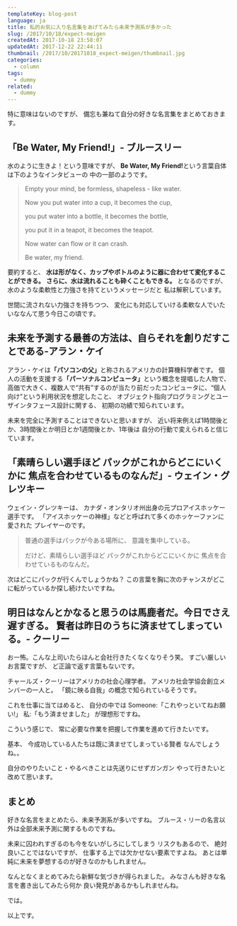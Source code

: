```yaml
---
templateKey: blog-post
language: ja
title: 私的お気に入り名言集をあげてみたら未来予測系が多かった
slug: /2017/10/18/expect-meigen
createdAt: 2017-10-18 23:58:07
updatedAt: 2017-12-22 22:44:11
thumbnail: /2017/10/20171018_expect-meigen/thumbnail.jpg
categories:
  - column
tags:
  - dummy
related:
  - dummy
---
```



特に意味はないのですが、
備忘も兼ねて自分の好きな名言集をまとめておきます。

<div class="adsense-double-rect"></div>

<h2 class="chapter">「Be Water, My Friend!」- ブルースリー</h2>

水のように生きよ！という意味ですが、
<strong>Be Water, My Friend!</strong>という言葉自体は下のようなインタビューの
中の一部のようです。

<blockquote>
Empty your mind, be formless, shapeless - like water.

Now you put water into a cup, it becomes the cup,

you put water into a bottle, it becomes the bottle,

you put it in a teapot, it becomes the teapot.

Now water can flow or it can crash.

Be water, my friend.
</blockquote>

要約すると、
<strong>水は形がなく、カップやボトルのように器に合わせて変化することができる。</strong>
<strong> さらに、水は流れることも砕くこともできる。</strong>
となるのですが、
水のような柔軟性と力強さを持てというメッセージだと
私は解釈しています。

世間に流されない力強さを持ちつつ、
変化にも対応していける柔軟な人でいたいななんて思う今日この頃です。

<h2 class="chapter">未来を予測する最善の方法は、自らそれを創りだすことである-アラン・ケイ</h2>

アラン・ケイは<strong>「パソコンの父」</strong>と称されるアメリカの計算機科学者です。
個人の活動を支援する<strong>「パーソナルコンピュータ」</strong>という概念を提唱した人物で、
高価で大きく、複数人で“共有”するのが当たり前だったコンピュータに、“個人向け”という利用状況を想定したこと、
オブジェクト指向プログラミングとユーザインタフェース設計に関する、
初期の功績で知られています。

未来を完全に予測することはできないと思いますが、
近い将来例えば1時間後とか、3時間後とか明日とか1週間後とか、1年後は
自分の行動で変えられると信じています。
<div class="adsense"></div>

<h2 class="chapter">「素晴らしい選手ほど
パックがこれからどこにいくかに
焦点を合わせているものなんだ」- ウェイン・グレツキー</h2>

ウェイン・グレツキーは、
カナダ・オンタリオ州出身の元プロアイスホッケー選手です。
「アイスホッケーの神様」などと呼ばれて多くのホッケーファンに愛された
プレイヤーのです。
<blockquote>
普通の選手はパックが今ある場所に、
意識を集中している。

だけど、素晴らしい選手ほど
パックがこれからどこにいくかに
焦点を合わせているものなんだ。
</blockquote>

次はどこにパックが行くんでしょうかね？
この言葉を胸に次のチャンスがどこに転がっているか探し続けたいですね。

<h2 class="chapter">明日はなんとかなると思うのは馬鹿者だ。今日でさえ遅すぎる。
賢者は昨日のうちに済ませてしまっている。- クーリー</h2>

おー怖。こんな上司いたらほんと会社行きたくなくなりそう笑。
すごい厳しいお言葉ですが、
ど正論で返す言葉もないです。

チャールズ・クーリーはアメリカの社会心理学者。
アメリカ社会学協会創立メンバーの一人と。
「鏡に映る自我」の概念で知られているそうです。

これを仕事に当てはめると、
自分の中では
Someone:「これやっといてねお願い!」
私:「もう済ませました」
が理想形ですね。

こういう感じで、
常に必要な作業を把握して作業を進めて行きたいです。

基本、
今成功している人たちは既に済ませてしまっている賢者
なんでしょうね。。

自分のやりたいこと・やるべきことは先送りにせずガンガン
やって行きたいと改めて思います。

<h2 class="chapter">まとめ</h2>

好きな名言をまとめたら、未来予測系が多いですね。
ブルース・リーの名言以外は全部未来予測に関するものですね。

未来に囚われすぎるのも今をないがしろにしてしまう
リスクもあるので、
絶対良いことではないですが、
仕事する上では欠かせない要素ですよね。
あとは単純に未来を夢想するのが好きなのかもしれません。

なんとなくまとめてみたら新鮮な気づきが得られました。
みなさんも好きな名言を書き出してみたら何か
良い発見があるかもしれませんね。

では。

以上です。

<div class="adsense-double-rect"></div>
